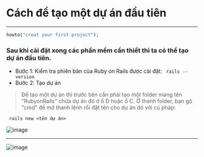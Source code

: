 # Cách để tạo một dự án đầu tiên
*** 
```php 
howto("creat your first project");
```
### Sau khi cài đặt xong các phần mềm cần thiết thì ta có thể tạo dự án đầu tiên.
* Bước 1: Kiểm tra phiên bản của Ruby on Rails được cài đặt:
``` rails --version```
* Bước 2: Tạo dự án
> Để tạo một dự án thì trước tiên cần phải tạo một folder mang tên "RubyonRails" chứa dự án đó ở ổ D hoặc ổ C. Ở thanh folder, bạn gõ "cmd" để mở thanh lệnh rồi đặt tên cho dự án dó với cú pháp:
```
 rails new <tên dự án>
```
![image](https://github.com/LuongHuuPhuc/Ruby-projects/assets/156191563/dff05a65-b659-4269-b709-4d79b2b6a473)
***
![image](https://github.com/LuongHuuPhuc/Ruby-projects/assets/156191563/c4f75083-8698-4291-9f00-3ff9d284f17a)

